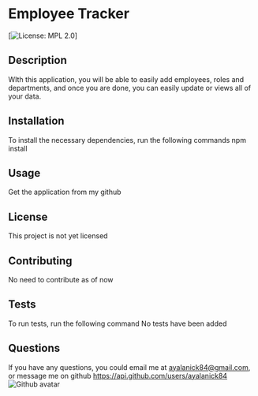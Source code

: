 # Employee Tracker
[![License: MPL 2.0](https://img.shields.io/badge/License-None%20-brightgreen.svg)]
## Description
WIth this application, you will be able to easily add employees, roles and departments, and once you are done, you can easily update or views all of your data.

## Installation
To install the necessary dependencies, run the following commands
npm install

## Usage
Get the application from my github
## License
This project is not yet licensed

## Contributing
No need to contribute as of now

## Tests 
To run tests, run the following command
No tests have been added
## Questions
If you have any questions, you could email me at ayalanick84@gmail.com, or message me on github https://api.github.com/users/ayalanick84
![Github avatar](https://avatars3.githubusercontent.com/u/59402185?v=4)

